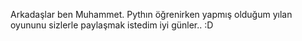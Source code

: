 Arkadaşlar ben Muhammet. Pythın öğrenirken yapmış olduğum yılan oyununu sizlerle paylaşmak istedim iyi günler.. :D
